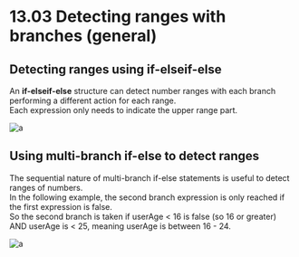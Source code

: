 # 13.03 Detecting ranges with branches (general)

## Detecting ranges using if-elseif-else
An **if-elseif-else** structure can detect number ranges with each branch performing a different action for each range.   
Each expression only needs to indicate the upper range part.   

![a](https://github.com/ijaejun1025/CIS224-Computer_Architecture/assets/154036705/a4953412-f525-4980-8b99-fdafc0c9040b)

## Using multi-branch if-else to detect ranges
The sequential nature of multi-branch if-else statements is useful to detect ranges of numbers.   
In the following example, the second branch expression is only reached if the first expression is false.   
So the second branch is taken if userAge < 16 is false (so 16 or greater) AND userAge is < 25, meaning userAge is between 16 - 24.

![a](https://github.com/ijaejun1025/CIS224-Computer_Architecture/assets/154036705/337c92ac-a9ae-4c35-a3b6-5a18b6e9a861)
